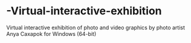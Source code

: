 # -Virtual-interactive-exhibition
Virtual interactive exhibition of photo and video graphics by photo artist Anya Caxapok for Windows (64-bit)
